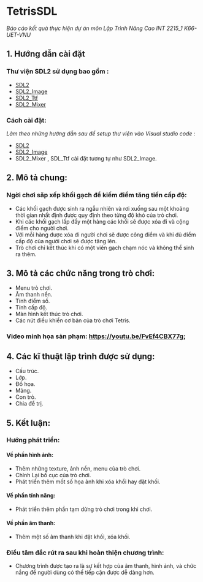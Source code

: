 # TetrisSDL
*Báo cáo kết quả thực hiện dự án môn Lập Trình Nâng Cao INT 2215_1 K66-UET-VNU*
## 1. Hướng dẫn cài đặt
### Thư viện SDL2 sử dụng bao gồm :
* [SDL2 ](https://www.libsdl.org/download-2.0.php)
* [SDL2_Image ](https://www.libsdl.org/projects/SDL_image/)
* [SDL2_Ttf](https://www.libsdl.org/projects/SDL_ttf/) 
* [SDL2_Mixer](https://www.libsdl.org/projects/SDL_mixer/)
### Cách cài đặt:
*Làm theo những hướng dẫn sau để setup thư viện vào Visual studio code :*
* [SDL2 ](http://lazyfoo.net/tutorials/SDL/01_hello_SDL/index.php)
* [SDL2_Image](http://lazyfoo.net/tutorials/SDL/06_extension_libraries_and_loading_other_image_formats/index.php) 
* SDL2_Mixer , SDL_Ttf cài đặt tương tự như SDL2_Image.
## 2. Mô tả chung:
### Ngời chơi săp xếp khối gạch để kiếm điểm tăng tiến cấp độ:
* Các khối gạch được sinh ra ngẫu nhiên và rơi xuống sau một khoảng thời gian nhất định được quy định theo từng độ khó của trò chơi.
* Khi các khối gạch lấp đầy một hàng các khối sẽ được xóa đi và cộng điểm cho người chơi.
* Với mỗi hàng được xóa đi người chơi sẽ được công điểm và khi đủ điểm cấp độ của người chơi sẽ được tăng lên.
* Trò chơi chỉ kết thúc khi có một viên gạch chạm nóc và không thể sinh ra thêm.
## 3. Mô tả các chức năng trong trò chơi:
* Menu trò chơi.
* Âm thanh nền.
* Tính điểm số.
* Tính cấp độ.
* Màn hình kết thúc trò chơi.
* Các nút điều khiển cơ bản của trò chơi Tetris.
### Video minh họa sản phạm: https://youtu.be/FvEf4CBX77g;
## 4. Các kĩ thuật lập trình được sử dụng: 
* Cấu trúc.
* Lớp.
* Đồ họa.
* Mảng.
* Con trỏ.
* Chia để trị.
## 5. Kết luận:
### Hướng phát triển:
#### Về phần hình ảnh:
* Thêm những texture, ảnh nền, menu của trò chơi.
* Chỉnh Lại bố cục của trò chơi.
* Phát triển thêm mốt số họa ảnh khi xóa khổi hay đặt khối.
#### Về phần tính năng:
* Phát triển thêm phần tạm dừng trò chơi trong khi chơi.
#### Về phần âm thanh:
* Thêm một số âm thanh khi đặt khối, xóa khối.
### Điều tâm đắc rút ra sau khi hoàn thiện chương trình:
* Chương trình được tạo ra là sự kết hợp của âm thanh, hình ảnh, và chức nắng để người dùng có thế tiếp cận được dễ dàng hơn.
